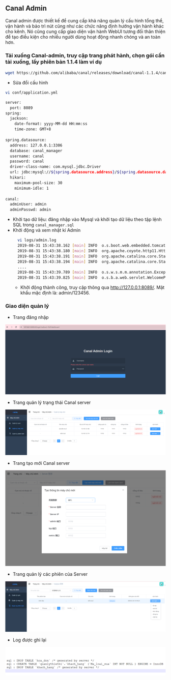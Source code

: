 ## Canal Admin
Canal admin được thiết kế để cung cấp khả năng quản lý cấu hình tổng thể, vận hành và bảo trì nút cũng như các chức năng định hướng vận hành khác cho kênh. Nó cũng cung cấp giao diện vận hành WebUI tương đối thân thiện để tạo điều kiện cho nhiều người dùng hoạt động nhanh chóng và an toàn hơn.
### Tải xuống Canal-admin, truy cập trang phát hành, chọn gói cần tải xuống, lấy phiên bản 1.1.4 làm ví dụ
```bash
wget https://github.com/alibaba/canal/releases/download/canal-1.1.4/canal.admin-1.1.4.tar.gz
```
- Sửa đổi cấu hình
``` bash
vi conf/application.yml
```
```bash
server:
  port: 8089
spring:
  jackson:
    date-format: yyyy-MM-dd HH:mm:ss
    time-zone: GMT+8

spring.datasource:
  address: 127.0.0.1:3306
  database: canal_manager
  username: canal
  password: canal
  driver-class-name: com.mysql.jdbc.Driver
  url: jdbc:mysql://${spring.datasource.address}/${spring.datasource.database}?useUnicode=true&characterEncoding=UTF-8&useSSL=false
  hikari:
    maximum-pool-size: 30
    minimum-idle: 1

canal:
  adminUser: admin
  adminPasswd: admin
```
- Khởi tạo dữ liệu: đăng nhập vào Mysql và khởi tạo dữ liệu theo tập lệnh SQL trong `canal_manager.sql`
- Khởi động và xem nhật kí Admin
  ```bash
    vi logs/admin.log
    2019-08-31 15:43:38.162 [main] INFO  o.s.boot.web.embedded.tomcat.TomcatWebServer - Tomcat initialized with port(s): 8089 (http)
    2019-08-31 15:43:38.180 [main] INFO  org.apache.coyote.http11.Http11NioProtocol - Initializing ProtocolHandler ["http-nio-8089"]
    2019-08-31 15:43:38.191 [main] INFO  org.apache.catalina.core.StandardService - Starting service [Tomcat]
    2019-08-31 15:43:38.194 [main] INFO  org.apache.catalina.core.StandardEngine - Starting Servlet Engine: Apache Tomcat/8.5.29
    ....
    2019-08-31 15:43:39.789 [main] INFO  o.s.w.s.m.m.annotation.ExceptionHandlerExceptionResolver - Detected @ExceptionHandler methods in customExceptionHandler
    2019-08-31 15:43:39.825 [main] INFO  o.s.b.a.web.servlet.WelcomePageHandlerMapping - Adding welcome page: class path resource [public/index.html]
  ```
  - Khởi động thành công, truy cập thông qua http://127.0.0.1:8089/. Mật khẩu mặc định là: admin/123456.
 
### Giao diện quản lý
- Trang đăng nhập
 <div align="center">
  <img src="image/login.png" />

 </div>
 
- Trang quản lý trạng thái Canal server
 <div align="center">
  <img src="image/display.png" />

 </div>
 
- Trang tạo mới Canal server
 <div align="center">
  <img src="image/newServer.png" />

 </div>

 - Trang quản lý các phiên của Server
 <div align="center">
  <img src="image/instance.png" />
 
 </div>

  - Log được ghi lại
 <div align="center">
  <img src="image/log.png" />
 
 </div>
 
